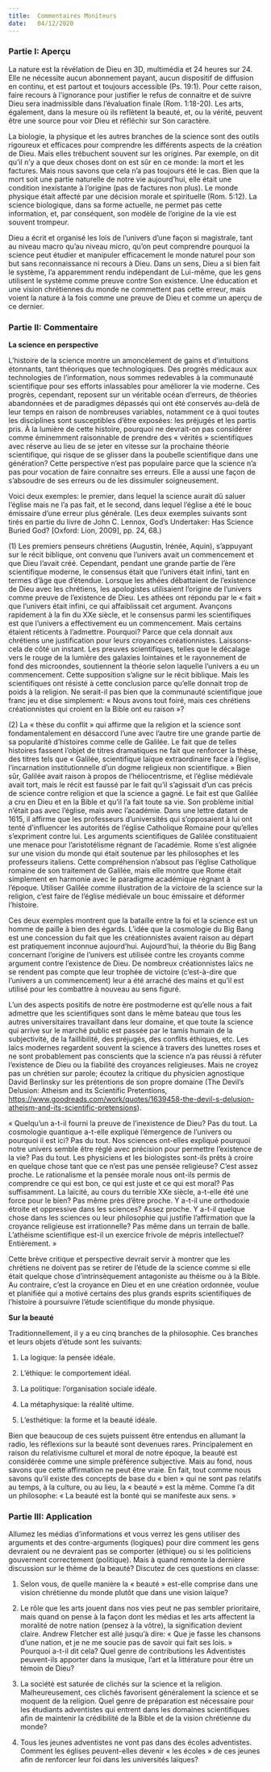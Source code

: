 ```yaml
---
title:  Commentaires Moniteurs
date:   04/12/2020
---
```


### Partie I: Aperçu

La nature est la révélation de Dieu en 3D, multimédia et 24 heures sur 24. Elle ne nécessite aucun abonnement payant, aucun dispositif de diffusion en continu, et est partout et toujours accessible (Ps. 19:1). Pour cette raison, faire recours à l’ignorance pour justifier le refus de connaitre et de suivre Dieu sera inadmissible dans l’évaluation finale (Rom. 1:18-20). Les arts, également, dans la mesure où ils reflètent la beauté, et, ou la vérité, peuvent être une source pour voir Dieu et réfléchir sur Son caractère.

La biologie, la physique et les autres branches de la science sont des outils rigoureux et efficaces pour comprendre les différents aspects de la création de Dieu. Mais elles trébuchent souvent sur les origines. Par exemple, on dit qu’il n’y a que deux choses dont on est sûr en ce monde: la mort et les factures. Mais nous savons que cela n’a pas toujours été le cas. Bien que la mort soit une partie naturelle de notre vie aujourd’hui, elle était une condition inexistante à l’origine (pas de factures non plus). Le monde physique était affecté par une décision morale et spirituelle (Rom. 5:12). La science biologique, dans sa forme actuelle, ne permet pas cette information, et, par conséquent, son modèle de l’origine de la vie est souvent trompeur.

Dieu a écrit et organisé les lois de l’univers d’une façon si magistrale, tant au niveau macro qu’au niveau micro, qu’on peut comprendre pourquoi la science peut étudier et manipuler efficacement le monde naturel pour son but sans reconnaissance ni recours à Dieu. Dans un sens, Dieu a si bien fait le système, l’a apparemment rendu indépendant de Lui-même, que les gens utilisent le système comme preuve contre Son existence. Une éducation et une vision chrétiennes du monde ne commettent pas cette erreur, mais voient la nature à la fois comme une preuve de Dieu et comme un aperçu de ce dernier.

### Partie II: Commentaire

**La science en perspective**

L’histoire de la science montre un amoncèlement de gains et d’intuitions étonnants, tant théoriques que technologiques. Des progrès médicaux aux technologies de l’information, nous sommes redevables à la communauté scientifique pour ses efforts inlassables pour améliorer la vie moderne. Ces progrès, cependant, reposent sur un véritable océan d’erreurs, de théories abandonnées et de paradigmes dépassés qui ont été conservés au-delà de leur temps en raison de nombreuses variables, notamment ce à quoi toutes les disciplines sont susceptibles d’être exposées: les préjugés et les partis pris. À la lumière de cette histoire, pourquoi ne devrait-on pas considérer comme éminemment raisonnable de prendre des « vérités » scientifiques avec réserve au lieu de se jeter en vitesse sur la prochaine théorie scientifique, qui risque de se glisser dans la poubelle scientifique dans une génération? Cette perspective n’est pas populaire parce que la science n’a pas pour vocation de faire connaitre ses erreurs. Elle a aussi une façon de s’absoudre de ses erreurs ou de les dissimuler soigneusement.

Voici deux exemples: le premier, dans lequel la science aurait dû saluer l’église mais ne l’a pas fait, et le second, dans lequel l’église a été le bouc émissaire d’une erreur plus générale. (Les deux exemples suivants sont tirés en partie du livre de John C. Lennox, God’s Undertaker: Has Science Buried God? [Oxford: Lion, 2009], pp. 24, 68.)

(1) Les premiers penseurs chrétiens (Augustin, Irénée, Aquin), s’appuyant sur le récit biblique, ont convenu que l’univers avait un commencement et que Dieu l’avait créé. Cependant, pendant une grande partie de l’ère scientifique moderne, le consensus était que l’univers était infini, tant en termes d’âge que d’étendue. Lorsque les athées débattaient de l’existence de Dieu avec les chrétiens, les apologistes utilisaient l’origine de l’univers comme preuve de l’existence de Dieu. Les athées ont répondu par le « fait » que l’univers était infini, ce qui affaiblissait cet argument. Avançons rapidement à la fin du XXe siècle, et le consensus parmi les scientifiques est que l’univers a effectivement eu un commencement. Mais certains étaient réticents à l’admettre. Pourquoi? Parce que cela donnait aux chrétiens une justification pour leurs croyances créationnistes. Laissons-cela de côté un instant. Les preuves scientifiques, telles que le décalage vers le rouge de la lumière des galaxies lointaines et le rayonnement de fond des microondes, soutiennent la théorie selon laquelle l’univers a eu un commencement. Cette supposition s’aligne sur le récit biblique. Mais les scientifiques ont résisté à cette conclusion parce qu’elle donnait trop de poids à la religion. Ne serait-il pas bien que la communauté scientifique joue franc jeu et dise simplement: « Nous avons tout foiré, mais ces chrétiens créationnistes qui croient en la Bible ont eu raison »?

(2) La « thèse du conflit » qui affirme que la religion et la science sont fondamentalement en désaccord l’une avec l’autre tire une grande partie de sa popularité d’histoires comme celle de Galilée. Le fait que de telles histoires fassent l’objet de titres dramatiques ne fait que renforcer la thèse, des titres tels que « Galilée, scientifique laïque extraordinaire face à l’église, l’incarnation institutionnelle d’un dogme religieux non scientifique. » Bien sûr, Galilée avait raison à propos de l’héliocentrisme, et l’église médiévale avait tort, mais le récit est faussé par le fait qu’il s’agissait d’un cas précis de science contre religion et que la science a gagné. Le fait est que Galilée a cru en Dieu et en la Bible et qu’il l’a fait toute sa vie. Son problème initial n’était pas avec l’église, mais avec l’académie. Dans une lettre datant de 1615, il affirme que les professeurs d’universités qui s’opposaient à lui ont tenté d’influencer les autorités de l’église Catholique Romaine pour qu’elles s’expriment contre lui. Les arguments scientifiques de Galilée constituaient une menace pour l’aristotélisme régnant de l’académie. Rome s’est alignée sur une vision du monde qui était soutenue par les philosophes et les professeurs italiens. Cette compréhension n’absout pas l’église Catholique romaine de son traitement de Galilée, mais elle montre que Rome était simplement en harmonie avec le paradigme académique régnant à l’époque. Utiliser Galilée comme illustration de la victoire de la science sur la religion, c’est faire de l’église médiévale un bouc émissaire et déformer l’histoire.

Ces deux exemples montrent que la bataille entre la foi et la science est un homme de paille à bien des égards. L’idée que la cosmologie du Big Bang est une concession du fait que les créationnistes avaient raison au départ est pratiquement inconnue aujourd’hui. Aujourd’hui, la théorie du Big Bang concernant l’origine de l’univers est utilisée contre les croyants comme argument contre l’existence de Dieu. De nombreux créationnistes laïcs ne se rendent pas compte que leur trophée de victoire (c’est-à-dire que l’univers a un commencement) leur a été arraché des mains et qu’il est utilisé pour les combattre à nouveau au sens figuré.

L’un des aspects positifs de notre ère postmoderne est qu’elle nous a fait admettre que les scientifiques sont dans le même bateau que tous les autres universitaires travaillant dans leur domaine, et que toute la science qui arrive sur le marché public est passée par le tamis humain de la subjectivité, de la faillibilité, des préjugés, des conflits éthiques, etc. Les laïcs modernes regardent souvent la science à travers des lunettes roses et ne sont probablement pas conscients que la science n’a pas réussi à réfuter l’existence de Dieu ou la fiabilité des croyances religieuses. Mais ne croyez pas un chrétien sur parole; écoutez la critique du physicien agnostique David Berlinsky sur les prétentions de son propre domaine (The Devil’s Delusion: Atheism and its Scientific Pretentions, https://www.goodreads.com/work/quotes/1639458-the-devil-s-delusion-atheism-and-its-scientific-pretensions).

« Quelqu’un a-t-il fourni la preuve de l’inexistence de Dieu? Pas du tout. La cosmologie quantique a-t-elle expliqué l’émergence de l’univers ou pourquoi il est ici? Pas du tout. Nos sciences ont-elles expliqué pourquoi notre univers semble être réglé avec précision pour permettre l’existence de la vie? Pas du tout. Les physiciens et les biologistes sont-ils prêts à croire en quelque chose tant que ce n’est pas une pensée religieuse? C’est assez proche. Le rationalisme et la pensée morale nous ont-ils permis de comprendre ce qui est bon, ce qui est juste et ce qui est moral? Pas suffisamment. La laïcité, au cours du terrible XXe siècle, a-t-elle été une force pour le bien? Pas même près d’être proche. Y a-t-il une orthodoxie étroite et oppressive dans les sciences? Assez proche. Y a-t-il quelque chose dans les sciences ou leur philosophie qui justifie l’affirmation que la croyance religieuse est irrationnelle? Pas même dans un terrain de balle. L’athéisme scientifique est-il un exercice frivole de mépris intellectuel? Entièrement. »

Cette brève critique et perspective devrait servir à montrer que les chrétiens ne doivent pas se retirer de l’étude de la science comme si elle était quelque chose d’intrinsèquement antagoniste au théisme ou à la Bible. Au contraire, c’est la croyance en Dieu et en une création ordonnée, voulue et planifiée qui a motivé certains des plus grands esprits scientifiques de l’histoire à poursuivre l’étude scientifique du monde physique.

**Sur la beauté**

Traditionnellement, il y a eu cinq branches de la philosophie. Ces branches et leurs objets d’étude sont les suivants:

1. La logique: la pensée idéale.

2. L’éthique: le comportement idéal.

3. La politique: l’organisation sociale idéale.

4. La métaphysique: la réalité ultime.

5. L’esthétique: la forme et la beauté idéale.

Bien que beaucoup de ces sujets puissent être entendus en allumant la radio, les réflexions sur la beauté sont devenues rares. Principalement en raison du relativisme culturel et moral de notre époque, la beauté est considérée comme une simple préférence subjective. Mais au fond, nous savons que cette affirmation ne peut être vraie. En fait, tout comme nous savons qu’il existe des concepts de base du « bien » qui ne sont pas relatifs au temps, à la culture, ou au lieu, la « beauté » est la même. Comme l’a dit un philosophe: « La beauté est la bonté qui se manifeste aux sens. »

### Partie III: Application

Allumez les médias d’informations et vous verrez les gens utiliser des arguments et des contre-arguments (logiques) pour dire comment les gens devraient ou ne devraient pas se comporter (éthique) ou si les politiciens gouvernent correctement (politique). Mais à quand remonte la dernière discussion sur le thème de la beauté? Discutez de ces questions en classe:

1. Selon vous, de quelle manière la « beauté » est-elle comprise dans une vision chrétienne du monde plutôt que dans une vision laïque?

2. Le rôle que les arts jouent dans nos vies peut ne pas sembler prioritaire, mais quand on pense à la façon dont les médias et les arts affectent la moralité de notre nation (pensez à la vôtre), la signification devient claire. Andrew Fletcher est allé jusqu’à dire: « Que je fasse les chansons d’une nation, et je ne me soucie pas de savoir qui fait ses lois. » Pourquoi a-t-il dit cela? Quel genre de contributions les Adventistes peuvent-ils apporter dans la musique, l’art et la littérature pour être un témoin de Dieu?

3. La société est saturée de clichés sur la science et la religion. Malheureusement, ces clichés favorisent généralement la science et se moquent de la religion. Quel genre de préparation est nécessaire pour les étudiants adventistes qui entrent dans les domaines scientifiques afin de maintenir la crédibilité de la Bible et de la vision chrétienne du monde?

4. Tous les jeunes adventistes ne vont pas dans des écoles adventistes. Comment les églises peuvent-elles devenir « les écoles » de ces jeunes afin de renforcer leur foi dans les universités laïques?